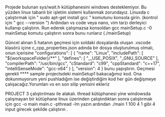 Projede bulunan sys/wait.h kütüphanesini windows desteklemiyor. Bu yüzden linux tabanlı bir işletim sistemi kullanmak zorundayız. Linuxda c çalıştırmak için " sudo apt-get install gcc " komutunu konsola girin. (kontrol için " gcc --version ")
Ardından vs code veya nano, vim tarzı derleyici kullanıp çalıştırın. Run ederek çalışmazsa konsoldan gcc mainSetup.c -0 mainSetup komutu çalıştırın sonra bunu runlarız (./mainSetup)

Güncel alınan 5 hatanın geçmesi için soldaki dosyalarda oluşan .vscode klasörü içine c_cpp_properties.json adında bir dosya oluşturulmuş olmalı, onun içerisine 
    "configurations": [
        {
            "name": "Linux",
            "includePath": [
                "${workspaceFolder}/**"
            ],
            "defines": [
                "__USE_POSIX",
                "_GNU_SOURCE"
            ],
            "compilerPath": "/usr/bin/gcc",
            "cStandard": "c99",
            "cppStandard": "c++17",
            "intelliSenseMode": "gcc-x64"
        }
    ],
    "version": 4
}
bunu yapıştırın. Geçmesi gerekli 
**** sample projectsdeki mainSetup1 bakacağımız kod. Ona dokunmuyorum yeni pushladığım ise değiştirdiğim kod her gün değişmeye çalışacağız.Yorumları vs en son silip yenisini ekleriz


PROJECT 3 çalıştırılması ile alakalı.
thread kütüphanesi yine windowsda çalışmayan bir kütüphane linux üzerinden çalıştırdıktan sonra çalıştırmak için gcc -o main main.c -pthread -lm yazın
ardından ./main 1 100 4 1 gibi 4 input girecek şekilde çalıştırın .
